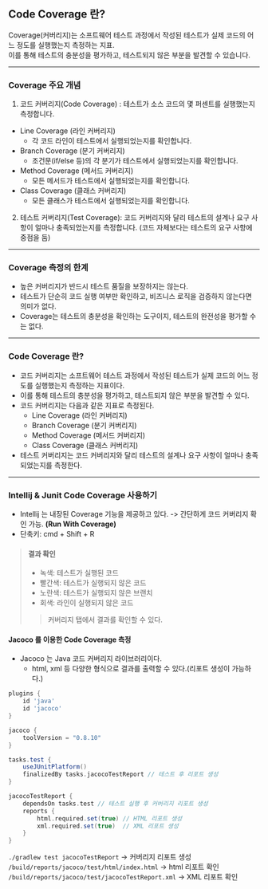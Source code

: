 ## Code Coverage 란? 

Coverage(커버리지)는 소프트웨어 테스트 과정에서 작성된 테스트가 실제 코드의 어느 정도를 실행했는지 측정하는 지표. <br/>
이를 통해 테스트의 충분성을 평가하고, 테스트되지 않은 부분을 발견할 수 있습니다.

---

### Coverage 주요 개념
1.	코드 커버리지(Code Coverage) : 테스트가 소스 코드의 몇 퍼센트를 실행했는지 측정합니다.
* Line Coverage (라인 커버리지)
  * 각 코드 라인이 테스트에서 실행되었는지를 확인합니다.
* Branch Coverage (분기 커버리지)
  * 조건문(if/else 등)의 각 분기가 테스트에서 실행되었는지를 확인합니다.
* Method Coverage (메서드 커버리지)
  * 모든 메서드가 테스트에서 실행되었는지를 확인합니다.
* Class Coverage (클래스 커버리지)
  * 모든 클래스가 테스트에서 실행되었는지를 확인합니다.

2.	테스트 커버리지(Test Coverage): 코드 커버리지와 달리 테스트의 설계나 요구 사항이 얼마나 충족되었는지를 측정합니다. (코드 자체보다는 테스트의 요구 사항에 중점을 둠)
---

### Coverage 측정의 한계
* 높은 커버리지가 반드시 테스트 품질을 보장하지는 않는다.
* 테스트가 단순히 코드 실행 여부만 확인하고, 비즈니스 로직을 검증하지 않는다면 의미가 없다.
* Coverage는 테스트의 충분성을 확인하는 도구이지, 테스트의 완전성을 평가할 수는 없다.
--- 
### Code Coverage 란? 
- 코드 커버리지는 소프트웨어 테스트 과정에서 작성된 테스트가 실제 코드의 어느 정도를 실행했는지 측정하는 지표이다.
- 이를 통해 테스트의 충분성을 평가하고, 테스트되지 않은 부분을 발견할 수 있다.
- 코드 커버리지는 다음과 같은 지표로 측정된다.
  - Line Coverage (라인 커버리지)
  - Branch Coverage (분기 커버리지)
  - Method Coverage (메서드 커버리지)
  - Class Coverage (클래스 커버리지)
- 테스트 커버리지는 코드 커버리지와 달리 테스트의 설계나 요구 사항이 얼마나 충족되었는지를 측정한다.

---
### Intellij & Junit Code Coverage 사용하기
- Intellij 는 내장된 Coverage 기능을 제공하고 있다. -> 간단하게 코드 커버리지 확인 가능. **(Run With Coverage)**
- 단축키: cmd + Shift + R
> #### 결과 확인
> - 녹색: 테스트가 실행된 코드 <br/>
> - 빨간색: 테스트가 실행되지 않은 코드 <br/>
> - 노란색: 테스트가 실행되지 않은 브랜치 <br/>
> - 회색: 라인이 실행되지 않은 코드 <br/>
>> 커버리지 탭에서 결과를 확인할 수 있다.

#### Jacoco 를 이용한 Code Coverage 측정
- Jacoco 는 Java 코드 커버리지 라이브러리이다.
  - html, xml 등 다양한 형식으로 결과를 출력할 수 있다.(리포트 생성이 가능하다.)
```groovy
plugins {
    id 'java'
    id 'jacoco'
}

jacoco {
    toolVersion = "0.8.10"
}

tasks.test {
    useJUnitPlatform()
    finalizedBy tasks.jacocoTestReport // 테스트 후 리포트 생성
}

jacocoTestReport {
    dependsOn tasks.test // 테스트 실행 후 커버리지 리포트 생성
    reports {
        html.required.set(true) // HTML 리포트 생성
        xml.required.set(true)  // XML 리포트 생성
    }
}
```
```./gradlew test jacocoTestReport``` -> 커버리지 리포트 생성 <br/>
```/build/reports/jacoco/test/html/index.html``` -> html 리포트 확인<br/>
```/build/reports/jacoco/test/jacocoTestReport.xml``` -> XML 리포트 확인<br/>